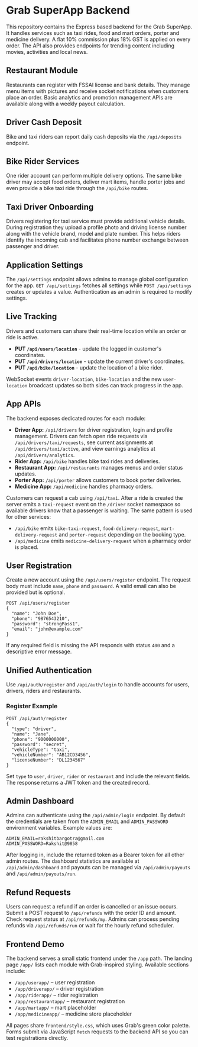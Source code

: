 # Grab SuperApp Backend

This repository contains the Express based backend for the Grab SuperApp. It handles services such as taxi rides, food and mart orders, porter and medicine delivery. A flat 10% commission plus 18% GST is applied on every order. The API also provides endpoints for trending content including movies, activities and local news.

## Restaurant Module
Restaurants can register with FSSAI license and bank details. They manage menu items with pictures and receive socket notifications when customers place an order. Basic analytics and promotion management APIs are available along with a weekly payout calculation.

## Driver Cash Deposit
Bike and taxi riders can report daily cash deposits via the `/api/deposits` endpoint.

## Bike Rider Services
One rider account can perform multiple delivery options. The same bike driver may
accept food orders, deliver mart items, handle porter jobs and even provide a
bike taxi ride through the `/api/bike` routes.

## Taxi Driver Onboarding
Drivers registering for taxi service must provide additional vehicle details.
During registration they upload a profile photo and driving license number along
with the vehicle brand, model and plate number. This helps riders identify the
incoming cab and facilitates phone number exchange between passenger and driver.

## Application Settings
The `/api/settings` endpoint allows admins to manage global configuration for the app.
`GET /api/settings` fetches all settings while `POST /api/settings` creates or updates a value. Authentication as an admin is required to modify settings.

## Live Tracking
Drivers and customers can share their real-time location while an order or ride is active.

- **PUT `/api/users/location`** - update the logged in customer's coordinates.
- **PUT `/api/drivers/location`** - update the current driver's coordinates.
- **PUT `/api/bike/location`** - update the location of a bike rider.

WebSocket events `driver-location`, `bike-location` and the new `user-location` broadcast updates so both sides can track progress in the app.

## App APIs

The backend exposes dedicated routes for each module:

- **Driver App:** `/api/drivers` for driver registration, login and profile management. Drivers can fetch open ride requests via `/api/drivers/taxi/requests`, see current assignments at `/api/drivers/taxi/active`, and view earnings analytics at `/api/drivers/analytics`.
- **Rider App:** `/api/bike` handles bike taxi rides and deliveries.
- **Restaurant App:** `/api/restaurants` manages menus and order status updates.
- **Porter App:** `/api/porter` allows customers to book porter deliveries.
- **Medicine App:** `/api/medicine` handles pharmacy orders.

Customers can request a cab using `/api/taxi`. After a ride is created the server emits a `taxi-request` event on the `/driver` socket namespace so available drivers know that a passenger is waiting. The same pattern is used for other services:
- `/api/bike` emits `bike-taxi-request`, `food-delivery-request`, `mart-delivery-request` and `porter-request` depending on the booking type.
- `/api/medicine` emits `medicine-delivery-request` when a pharmacy order is placed.

## User Registration

Create a new account using the `/api/users/register` endpoint. The request body must include `name`, `phone` and `password`. A valid email can also be provided but is optional.

```http
POST /api/users/register
{
  "name": "John Doe",
  "phone": "9876543210",
  "password": "strongPass1",
  "email": "john@example.com"
}
```

If any required field is missing the API responds with status `400` and a descriptive error message.

## Unified Authentication

Use `/api/auth/register` and `/api/auth/login` to handle accounts for users, drivers, riders and restaurants.

### Register Example
```http
POST /api/auth/register
{
  "type": "driver",
  "name": "Jane",
  "phone": "9000000000",
  "password": "secret",
  "vehicleType": "taxi",
  "vehicleNumber": "AB12CD3456",
  "licenseNumber": "DL1234567"
}
```

Set `type` to `user`, `driver`, `rider` or `restaurant` and include the relevant fields. The response returns a JWT token and the created record.

## Admin Dashboard

Admins can authenticate using the `/api/admin/login` endpoint. By default the credentials are taken from the `ADMIN_EMAIL` and `ADMIN_PASSWORD` environment variables. Example values are:

```
ADMIN_EMAIL=rakshitbargotra@gmail.com
ADMIN_PASSWORD=Rakshit@9858
```

After logging in, include the returned token as a Bearer token for all other admin routes. The dashboard statistics are available at `/api/admin/dashboard` and payouts can be managed via `/api/admin/payouts` and `/api/admin/payouts/run`.

## Refund Requests

Users can request a refund if an order is cancelled or an issue occurs. Submit a POST request to `/api/refunds` with the order ID and amount. Check request status at `/api/refunds/my`. Admins can process pending refunds via `/api/refunds/run` or wait for the hourly refund scheduler.


## Frontend Demo

The backend serves a small static frontend under the `/app` path. The landing page `/app/` lists each module with Grab-inspired styling. Available sections include:

- `/app/userapp/` – user registration
- `/app/driverapp/` – driver registration
- `/app/riderapp/` – rider registration
- `/app/restaurantapp/` – restaurant registration
- `/app/martapp/` – mart placeholder
- `/app/medicineapp/` – medicine store placeholder

All pages share `frontend/style.css`, which uses Grab's green color palette. Forms submit via JavaScript `fetch` requests to the backend API so you can test registrations directly.
